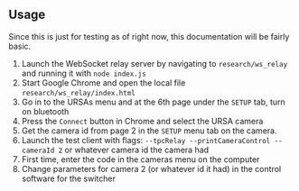 ## Usage
Since this is just for testing as of right now, this documentation will be fairly basic.
1. Launch the WebSocket relay server by navigating to `research/ws_relay` and running it with `node index.js`
2. Start Google Chrome and open the local file `research/ws_relay/index.html`
3. Go in to the URSAs menu and at the 6th page under the `SETUP` tab, turn on bluetooth
4. Press the `Connect` button in Chrome and select the URSA camera
5. Get the camera id from page 2 in the `SETUP` menu tab on the camera.
6. Launch the test client with flags: `--tpcRelay --printCameraControl --cameraId 2` or whatever camera id the camera had
7. First time, enter the code in the cameras menu on the computer
8. Change parameters for camera 2 (or whatever id it had) in the control software for the switcher

